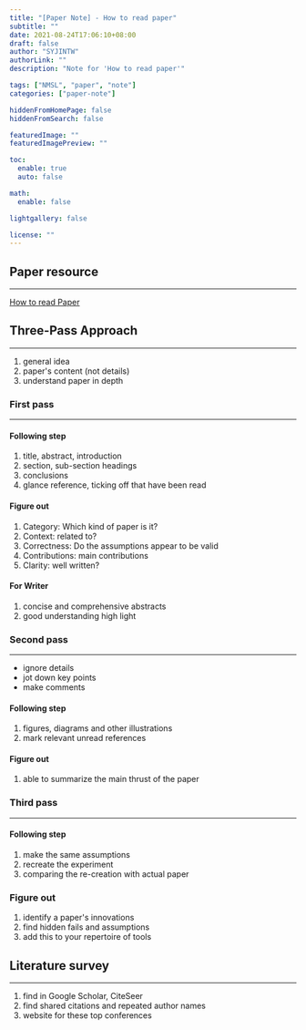 ```yaml
---
title: "[Paper Note] - How to read paper"
subtitle: ""
date: 2021-08-24T17:06:10+08:00
draft: false
author: "SYJINTW"
authorLink: ""
description: "Note for 'How to read paper'"

tags: ["NMSL", "paper", "note"]
categories: ["paper-note"]

hiddenFromHomePage: false
hiddenFromSearch: false

featuredImage: ""
featuredImagePreview: ""

toc:
  enable: true
  auto: false

math:
  enable: false

lightgallery: false

license: ""
---
```


## Paper resource

---

[How to read Paper](http://ccr.sigcomm.org/online/files/p83-keshavA.pdf)

## Three-Pass Approach

---

1. general idea
2. paper's content (not details)
3. understand paper in depth

### First pass

---

#### Following step

1. title, abstract, introduction
2. section, sub-section headings
3. conclusions
4. glance reference, ticking off that have been read

#### Figure out

1. Category: Which kind of paper is it?
2. Context: related to?
3. Correctness: Do the assumptions appear to be valid
4. Contributions: main contributions
5. Clarity: well written?

#### For Writer

1. concise and comprehensive abstracts
2. good understanding high light

### Second pass

---

- ignore details
- jot down key points
- make comments

#### Following step

1. figures, diagrams and other illustrations
2. mark relevant unread references

#### Figure out

1. able to summarize the main thrust of the paper

### Third pass

---

#### Following step

1. make the same assumptions
2. recreate the experiment
3. comparing the re-creation with actual paper

### Figure out

1. identify a paper's innovations
2. find hidden fails and assumptions
3. add this to your repertoire of tools

## Literature survey

---

1. find in Google Scholar, CiteSeer
2.  find shared citations and repeated author names
3. website for these top conferences

